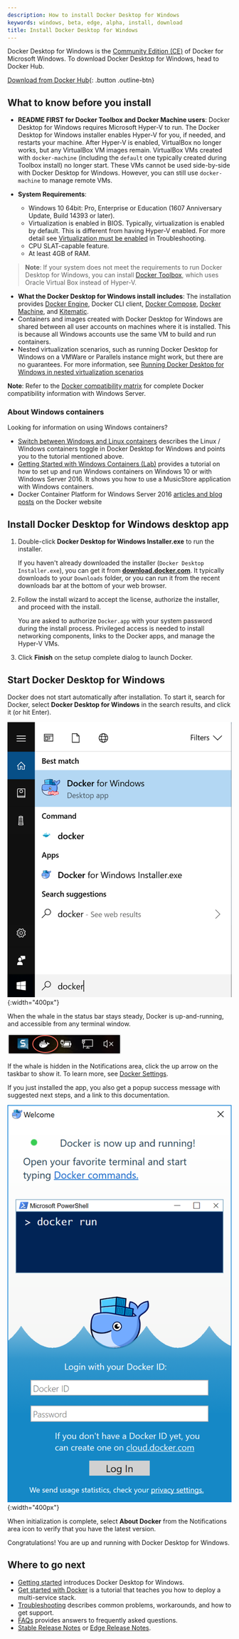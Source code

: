 ```yaml
---
description: How to install Docker Desktop for Windows
keywords: windows, beta, edge, alpha, install, download
title: Install Docker Desktop for Windows
---
```


Docker Desktop for Windows is the [Community Edition
(CE)](https://www.docker.com/community-edition) of Docker for Microsoft Windows.
To download Docker Desktop for Windows, head to Docker Hub.

[Download from Docker
Hub](https://hub.docker.com/editions/community/docker-ce-desktop-windows){:
.button .outline-btn}

##  What to know before you install

* **README FIRST for Docker Toolbox and Docker Machine users**: Docker Desktop for
  Windows requires Microsoft Hyper-V to run. The Docker Desktop for Windows installer
  enables Hyper-V for you, if needed, and restarts your machine. After Hyper-V is
  enabled, VirtualBox no longer works, but any VirtualBox VM images remain.
  VirtualBox VMs created with `docker-machine` (including the `default` one
  typically created during Toolbox install) no longer start. These VMs cannot be
  used side-by-side with Docker Desktop for Windows. However, you can still use
  `docker-machine` to manage remote VMs.

* **System Requirements**:
  - Windows 10 64bit: Pro, Enterprise or Education (1607 Anniversary Update,
    Build 14393 or later).
  - Virtualization is enabled in BIOS. Typically, virtualization is enabled by
    default. This is different from having Hyper-V enabled. For more detail see
    [Virtualization must be
    enabled](troubleshoot.md#virtualization-must-be-enabled) in Troubleshooting.
  - CPU SLAT-capable feature.
  - At least 4GB of RAM.

>  **Note**: If your system does not meet the requirements to run Docker Desktop for
> Windows, you can install [Docker Toolbox](/toolbox/overview.md), which uses
> Oracle Virtual Box instead of Hyper-V.

* **What the Docker Desktop for Windows install includes**: The installation provides
  [Docker Engine](/engine/userguide/), Docker CLI client, [Docker
  Compose](/compose/overview.md), [Docker Machine](/machine/overview.md), and
  [Kitematic](/kitematic/userguide.md).
* Containers and images created with Docker Desktop for Windows are shared between all
  user accounts on machines where it is installed. This is because all Windows
  accounts use the same VM to build and run containers.
* Nested virtualization scenarios, such as running Docker Desktop for Windows on a
  VMWare or Parallels instance might work, but there are no guarantees. For
  more information, see [Running Docker Desktop for Windows in nested virtualization
  scenarios](troubleshoot.md#running-docker-for-windows-in-nested-virtualization-scenarios)

**Note**: Refer to the [Docker compatibility matrix](https://success.docker.com/article/compatibility-matrix) for complete Docker compatibility information with Windows Server.

### About Windows containers

Looking for information on using Windows containers?

* [Switch between Windows and Linux
  containers](/docker-for-windows/index.md#switch-between-windows-and-linux-containers)
  describes the Linux / Windows containers toggle in Docker Desktop for Windows and
  points you to the tutorial mentioned above.
* [Getting Started with Windows Containers
  (Lab)](https://github.com/docker/labs/blob/master/windows/windows-containers/README.md)
  provides a tutorial on how to set up and run Windows containers on Windows 10
  or with Windows Server 2016. It shows you how to use a MusicStore application
  with Windows containers.
* Docker Container Platform for Windows Server 2016 [articles and blog
  posts](https://www.docker.com/microsoft/) on the Docker website

## Install Docker Desktop for Windows desktop app

1. Double-click **Docker Desktop for Windows Installer.exe** to run the installer.

    If you haven't already downloaded the installer (`Docker Desktop
    Installer.exe`), you can get it from
    [**download.docker.com**](https://download.docker.com/win/stable/Docker%20for%20Windows%20Installer.exe).
    It typically downloads to your `Downloads` folder, or you can run it from
    the recent downloads bar at the bottom of your web browser.

2. Follow the install wizard to accept the license, authorize the installer, and
   proceed with the install.

    You are asked to authorize `Docker.app` with your system password during the
    install process. Privileged access is needed to install networking
    components, links to the Docker apps, and manage the Hyper-V VMs.

3. Click **Finish** on the setup complete dialog to launch Docker.

## Start Docker Desktop for Windows

Docker does not start automatically after installation. To start it, search for
Docker, select **Docker Desktop for Windows** in the search results, and click it (or
hit Enter).

![search for Docker app](images/docker-app-search.png){:width="400px"}

When the whale in the status bar stays steady, Docker is up-and-running, and
accessible from any terminal window.

![whale on taskbar](images/whale-icon-systray.png)

If the whale is hidden in the Notifications area, click the up arrow on the
taskbar to show it. To learn more, see [Docker
Settings](/docker-for-windows/index.md#docker-settings-dialog).

If you just installed the app, you also get a popup success message with
suggested next steps, and a link to this documentation.

![Startup information](images/docker-app-welcome.png){:width="400px"}

When initialization is complete, select **About Docker** from the Notifications
area icon to verify that you have the latest version.

Congratulations! You are up and running with Docker Desktop for Windows.

## Where to go next

* [Getting started](index.md) introduces Docker Desktop for Windows.
* [Get started with Docker](/get-started/) is a tutorial that teaches you how to
  deploy a multi-service stack.
* [Troubleshooting](troubleshoot.md) describes common problems, workarounds, and
  how to get support.
* [FAQs](faqs.md) provides answers to frequently asked questions.
* [Stable Release Notes](release-notes.md) or [Edge Release
  Notes](edge-release-notes.md).

